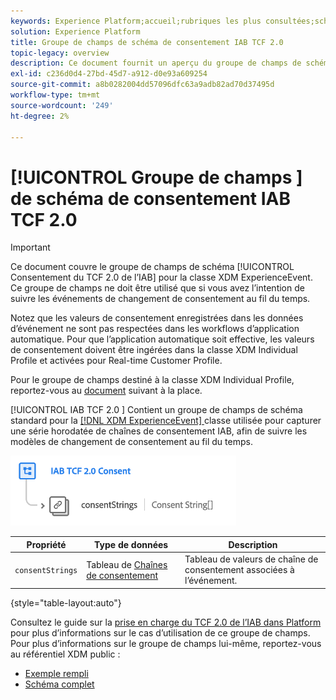 ```yaml
---
keywords: Experience Platform;accueil;rubriques les plus consultées;schéma;XDM;ExperienceEvent;champs;schémas;schémas;conception de schéma;groupe de champs;iab;tcf;consentement;groupe de champs;schéma;schéma;schéma;schéma;schéma;schéma;schéma;groupe de champs;iab;tcf;consentement
solution: Experience Platform
title: Groupe de champs de schéma de consentement IAB TCF 2.0
topic-legacy: overview
description: Ce document fournit un aperçu du groupe de champs de schéma de consentement IAB TCF 2.0 pour la classe XDM ExperienceEvent.
exl-id: c236d0d4-27bd-45d7-a912-d0e93a609254
source-git-commit: a8b0282004dd57096dfc63a9adb82ad70d37495d
workflow-type: tm+mt
source-wordcount: '249'
ht-degree: 2%

---
```


# [!UICONTROL Groupe de champs ] de schéma de consentement IAB TCF 2.0

>[!IMPORTANT]
>
>Ce document couvre le groupe de champs de schéma [!UICONTROL Consentement du TCF 2.0 de l’IAB] pour la classe XDM ExperienceEvent. Ce groupe de champs ne doit être utilisé que si vous avez l’intention de suivre les événements de changement de consentement au fil du temps.
>
>Notez que les valeurs de consentement enregistrées dans les données d’événement ne sont pas respectées dans les workflows d’application automatique. Pour que l’application automatique soit effective, les valeurs de consentement doivent être ingérées dans la classe XDM Individual Profile et activées pour Real-time Customer Profile.
>
>Pour le groupe de champs destiné à la classe XDM Individual Profile, reportez-vous au [document](../profile/iab.md) suivant à la place.

[!UICONTROL IAB TCF 2.0 ] Contient un groupe de champs de schéma standard pour la  [[!DNL XDM ExperienceEvent] ](../../classes/experienceevent.md) classe utilisée pour capturer une série horodatée de chaînes de consentement IAB, afin de suivre les modèles de changement de consentement au fil du temps.

![](../../images/field-groups/iab-event.png)

| Propriété | Type de données | Description |
| --- | --- | --- |
| `consentStrings` | Tableau de [Chaînes de consentement](../../data-types/consent-string.md) | Tableau de valeurs de chaîne de consentement associées à l’événement. |

{style=&quot;table-layout:auto&quot;}

Consultez le guide sur la [prise en charge du TCF 2.0 de l’IAB dans Platform](../../../landing/governance-privacy-security/consent/iab/overview.md) pour plus d’informations sur le cas d’utilisation de ce groupe de champs. Pour plus d’informations sur le groupe de champs lui-même, reportez-vous au référentiel XDM public :

* [Exemple rempli](https://github.com/adobe/xdm/blob/master/components/fieldgroups/experience-event/experienceevent-privacy.example.1.json)
* [Schéma complet](https://github.com/adobe/xdm/blob/master/components/fieldgroups/experience-event/experienceevent-privacy.schema.json)
